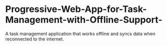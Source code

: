 # Progressive-Web-App-for-Task-Management-with-Offline-Support-
A task management application that works offline and syncs data when  reconnected to the internet. 
